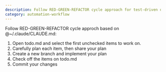 ```yaml
---
description: Follow RED-GREEN-REFACTOR cycle approach for test-driven development
category: automation-workflow
---
```


Follow RED-GREEN-REFACTOR cycle approch based on @~/.claude/CLAUDE.md:
1. Open todo.md and select the first unchecked items to work on.
2. Carefully plan each item, then share your plan
3. Create a new branch and implement your plan
4. Check off the items on todo.md
5. Commit your changes
